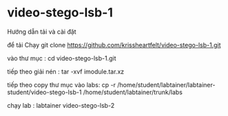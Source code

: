 # video-stego-lsb-1
Hướng dẫn tải và cài đặt

để tải Chạy git clone https://github.com/krissheartfelt/video-stego-lsb-1.git

vào thư mục : cd video-stego-lsb-1.git

tiếp theo giải nén : tar -xvf imodule.tar.xz

tiếp theo copy thư mục vào labs: cp -r /home/student/labtainer/labtainer-student/video-stego-lsb-1 /home/student/labtainer/trunk/labs

chạy lab : labtainer video-stego-lsb-2

